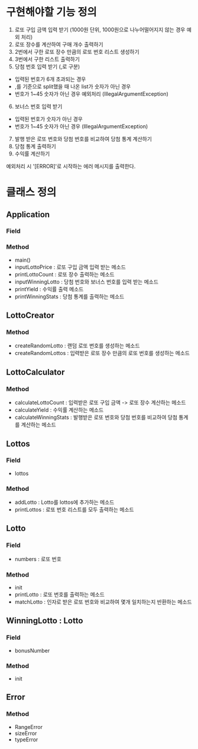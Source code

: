 # 구현해야할 기능 정의
1. 로또 구입 금액 입력 받기 (1000원 단위, 1000원으로 나누어떨어지지 않는 경우 예외 처리)
2. 로또 장수를 계산하여 구매 개수 출력하기
3. 2번에서 구한 로또 장수 만큼의 로또 번호 리스트 생성하기
4. 3번에서 구한 리스트 출력하기
5. 당첨 번호 입력 받기 (,로 구분)
- 입력된 번호가 6개 초과되는 경우
- ,를 기준으로 split했을 때 나온 list가 숫자가 아닌 경우
- 번호가 1~45 숫자가 아닌 경우 예외처리 (IllegalArgumentException)
6. 보너스 번호 입력 받기
- 입력된 번호가 숫자가 아닌 경우
- 번호가 1~45 숫자가 아닌 경우 (IllegalArgumentException)
7. 발행 받은 로또 번호와 당첨 번호를 비교하여 당첨 통계 계산하기
8. 당첨 통계 출력하기
9. 수익률 계산하기

예외처리 시 '[ERROR]'로 시작하는 에러 메시지를 출력한다.

# 클래스 정의
## Application
### Field
### Method
- main()
- inputLottoPrice : 로또 구입 금액 입력 받는 메소드
- printLottoCount : 로또 장수 출력하는 메소드
- inputWinningLotto : 당첨 번호와 보너스 번호를 입력 받는 메소드
- printYield : 수익률 출력 메소드
- printWinningStats : 당첨 통계를 출력하는 메소드

## LottoCreator
### Method
- createRandomLotto : 랜덤 로또 번호를 생성하는 메소드
- createRandomLottos : 입력받은 로또 장수 만큼의 로또 번호를 생성하는 메소드

## LottoCalculator
### Method
- calculateLottoCount : 입력받은 로또 구입 금액 -> 로또 장수 계산하는 메소드
- calculateYield : 수익률 계산하는 메소드
- calculateWinningStats : 발행받은 로또 번호와 당첨 번호를 비교하여 당첨 통계를 계산하는 메소드

## Lottos
### Field
- lottos
### Method
- addLotto : Lotto를 lottos에 추가하는 메소드
- printLottos : 로또 번호 리스트를 모두 출력하는 메소드

## Lotto
### Field
- numbers : 로또 번호
### Method
- init
- printLotto : 로또 번호를 출력하는 메소드
- matchLotto : 인자로 받은 로또 번호와 비교하여 몇개 일치하는지 반환하는 메소드

## WinningLotto : Lotto
### Field
- bonusNumber
### Method
- init

## Error
### Method
- RangeError
- sizeError
- typeError